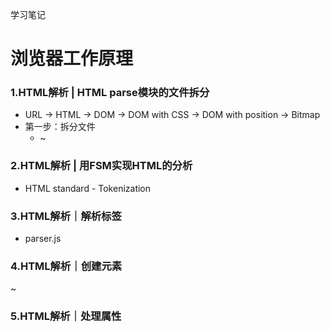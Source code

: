 学习笔记

# 浏览器工作原理

### 1.HTML解析 | HTML parse模块的文件拆分

- URL -> HTML -> DOM -> DOM with CSS -> DOM with position -> Bitmap
- 第一步：拆分文件
  - ~

### 2.HTML解析 | 用FSM实现HTML的分析

- HTML standard - Tokenization

### 3.HTML解析｜解析标签

- parser.js

### 4.HTML解析｜创建元素

~

### 5.HTML解析｜处理属性



